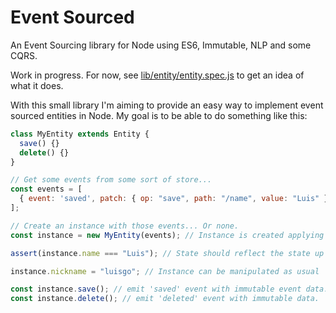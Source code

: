 # Event Sourced

An Event Sourcing library for Node using ES6, Immutable, NLP and some CQRS.

Work in progress. For now, see [lib/entity/entity.spec.js](lib/entity/entity.spec.js) to get an idea of what it does.

With this small library I'm aiming to provide an easy way to implement event sourced entities in Node. My goal is to be able to do something like this:

```javascript
class MyEntity extends Entity {
  save() {}
  delete() {}
}

// Get some events from some sort of store...
const events = [
  { event: 'saved', patch: { op: "save", path: "/name", value: "Luis" } },
];

// Create an instance with those events... Or none.
const instance = new MyEntity(events); // Instance is created applying events.

assert(instance.name === "Luis"); // State should reflect the state up to the last event.

instance.nickname = "luisgo"; // Instance can be manipulated as usual

const instance.save(); // emit 'saved' event with immutable event data.
const instance.delete(); // emit 'deleted' event with immutable data.
```
